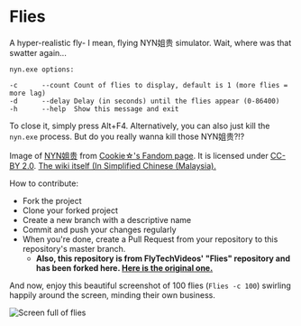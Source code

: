 # Flies
A hyper-realistic fly- I mean, flying NYN姐贵 simulator. Wait, where was that swatter again...

```
nyn.exe options:

-c      --count Count of flies to display, default is 1 (more flies = more lag)
-d      --delay Delay (in seconds) until the flies appear (0-86400)
-h      --help  Show this message and exit
```

To close it, simply press Alt+F4. Alternatively, you can also just kill the `nyn.exe` process. But do you really wanna kill those NYN姐贵?!?

Image of [NYN姐贵](https://static.wikia.nocookie.net/cookie/images/a/ae/NYN%E5%A7%89%E8%B2%B4%E7%AB%8B%E3%81%A1%E7%B5%B5_%E9%80%9A%E5%B8%B8.png/revision/latest?cb=20180603063811&path-prefix=zh) from [Cookie☆'s Fandom page](https://cookie.fandom.com/zh). It is licensed under [CC-BY 2.0](https://creativecommons.org/licenses/by/2.0/). [The wiki itself (In Simplified Chinese (Malaysia).](https://cookie.fandom.com/zh/wiki/NYN%E5%A7%90%E8%B4%B5?variant=zh-my)

How to contribute:
- Fork the project
- Clone your forked project
- Create a new branch with a descriptive name
- Commit and push your changes regularly
- When you're done, create a Pull Request from your repository to this repository's master branch.
  - __Also, this repository is from FlyTechVideos' "Flies" repository and has been forked here. [Here is the original one.](https://github.com/FlyTechVideos/Flies)__

And now, enjoy this beautiful screenshot of 100 flies (`Flies -c 100`) swirling happily around the screen, minding their own business.

![Screen full of flies](/screenshot.png?raw=true "Screen full of flies")
